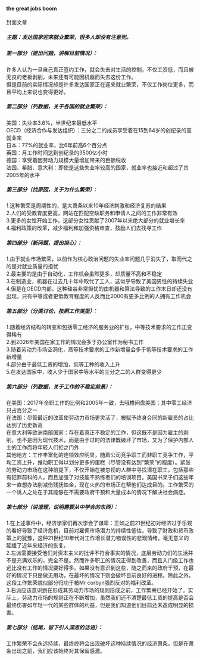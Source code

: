 #### the great jobs boom
封面文章
##### 主题：发达国家迎来就业繁荣，很多人却没有注意到。
##### 第一部分（提出问题，讲解目前情况）：
许多人认为一旦自己真正签约工作，就会失去对生活的控制，不仅工资低，而且被无良的老板剥削，未来还有可能因机器而失去这份工作。  
但是目前的实际情况却是许多发达国家正在迎来就业繁荣，不仅工作岗位更多，而且平均上来说也变得更好。
##### 第二部分（列数据，关于各国的就业繁荣）：
美国：失业率3.6%，半世纪来最低水平  
OECD（经济合作与发达组织）：三分之二的成员享受着在15到64岁的创纪录的高就业率  
日本：77%的就业率，比6年前高6个百分点  
英国：月工作时间达到创纪录的3500亿小时  
德国：享受着因劳动力规模大量增加带来的巨额税收  
法国、希腊、意大利：即使是这些失业率较高的国家，就业率也接近和超过了其2005年的水平
##### 第三部分（找原因，关于为什么繁荣）：
1.这种繁荣是周期性的，是大萧条以来10年经济刺激和经济复苏的结果  
2.人们的受教育度更高，网站在匹配空缺职务和申请人之间的工作非常有效  
3.更多的女性开始工作，这部分女性贡献了2007年以来绝大部分的就业增长率  
4.福利政策的改革，减少福利和加强资格审查，鼓励人们去找寻工作
##### 第四部分（新问题，提出担心）：  
1.由于就业市场繁荣，以前作为核心政治问题的失业率问题几乎消失了，取而代之的是对就业质量的担忧  
2.最主要的是由于自动化，工作机会虽然更多，却质量不高和不稳定  
3.在制造业，机器在过去几十年中取代了工人，这似乎导致了美国男性的持续失业  
4.但是在OECD内部，这种硅谷非常担忧的由机器和算法导致的工作末日却还没有出现，只有中等或者更低教育程度的人反而比2000有更多比例的人拥有工作机会
##### 第五部分（分类讨论，按照工作类型）：
1.随着经济结构的转变和包括零工经济的服务业的扩张，中等技术要求的工作正变得稀有  
2.到2026年美国在家工作的情况会多于办公室作为秘书工作  
3.随着劳动力市场空洞化，高等技术要求的工作新增量会多于低等技术要求的工作新增量  
4.部分由于最低工资的增加，低等工种的收入上升  
5.在发达国家中，收入少于国家中等水平的三分之二的人群变得更少
##### 第六部分（列数据，关于工作的不稳定前景）：
在美国：2017年全职工作的比例和2005年一致，去哦椎间盘美国；其中零工经济只占百分之一  
在法国：尽管最近的改革使劳动力市场更灵活了，被赋予终身合同的新雇员的占比达到了历史新高  
在意大利等欧洲南部国家：存在着真正不稳定的工作，但这既不是因为雇主的剥削，也不是因为现代技术，而是由于过时的法律既破坏了市场，又为了保护内部人士的工作而将年轻人们拒之门外  
其他地方：工作丰富化的连锁效应明显，随着公司竞争职工而非职工竞争工作，平均工资上升，推动职工得以划分更多的蛋糕（尽管没有达到“繁荣”的程度）。紧张的劳动力市场在这种前提下，不仅开始在被忽视的人群中寻找潜在职工，包括那些有犯罪前科的人，而且加强了对技能不熟练者们的培训项目。美国书呆子们这些年来一直想办法削减伤残抚恤金，现在火热的市场正在帮他们达成目的。工作繁荣的一个诱人之处在于其能够在不需要政府干预和大量成本的情况下解决社会病症。
##### 第七部分（讲道理，说明需要从中学会的东西）：
1.在上述事件中，经济学家们再次学会了谦卑：正如之前21世纪初对经济过于乐观的看好导致了经济危机，目前对雇佣市场潜力的持续性低估，导致了财政和货币政策上的犹豫，这种21世纪10年代对工作增长潜力错误性的悲观情绪，毫无意义的延缓了近年来经济的恢复。  
2.左派需要接受他们对资本主义的批评不符合事实的情况，底层劳动力们的生活并不是充满欢乐的，完全不是。然而许多职工的情况正得到改善，而且入门级工作也远比没有工作的情况要好得多。如果没有意识到这些，随之而来的政府干预，在最好的情况下只是做无用功，在最坏的情况下则会破坏目前良好的进程。除此之外，这段工作繁荣貌似部分归功于被Mr corbyn强烈反对的福利改革。  
3.右派应该意识到在形成其劳动力市场的规则形成之前，工作繁荣已经开始了。实际上，劳动力市场的规则正在不断增加，虽然我们还不清楚最低工资的提高是否会最终伤害如年轻一代的某些群体的利益，但是我们知道他们目前还未造成明显的损害。  
##### 第七部分（结尾，留下引人深思的话语）：
工作繁荣不会永远持续，最终终将会出现破坏这种持续情况的经济萧条。但是在萧条出现之前，我们应该始终对其保留感激。
